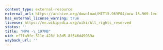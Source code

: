 ```yaml
---
content_type: external-resource
external_url: https://archive.org/download/MIT15.969F04/ocw-15.969-lec-mit-04nov2004-220k.mp4
has_external_license_warning: true
license: https://en.wikipedia.org/wiki/All_rights_reserved
status: ''
title: "MP4 -\_197MB"
uid: ef7fa9fe-511e-428f-b8d5-8f546d49989a
wayback_url: ''
---
```

